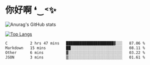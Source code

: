 # 你好啊 ❛‿˂✨

![Anurag's GitHub stats](https://github-readme-stats.vercel.app/api?username=ZombieFly&count_private=true&show_icons=true)

[![Top Langs](https://github-readme-stats.vercel.app/api/top-langs/?username=ZombieFly&layout=compact&count_private=true&hide=Ruby,makefile)](https://github.com/anuraghazra/github-readme-stats)

<!--START_SECTION:waka-->

```txt
C          2 hrs 47 mins   █████████████████████▓░░░   87.06 %
Markdown   15 mins         ██░░░░░░░░░░░░░░░░░░░░░░░   08.11 %
Other      6 mins          ▓░░░░░░░░░░░░░░░░░░░░░░░░   03.22 %
JSON       3 mins          ▒░░░░░░░░░░░░░░░░░░░░░░░░   01.61 %
```

<!--END_SECTION:waka-->
